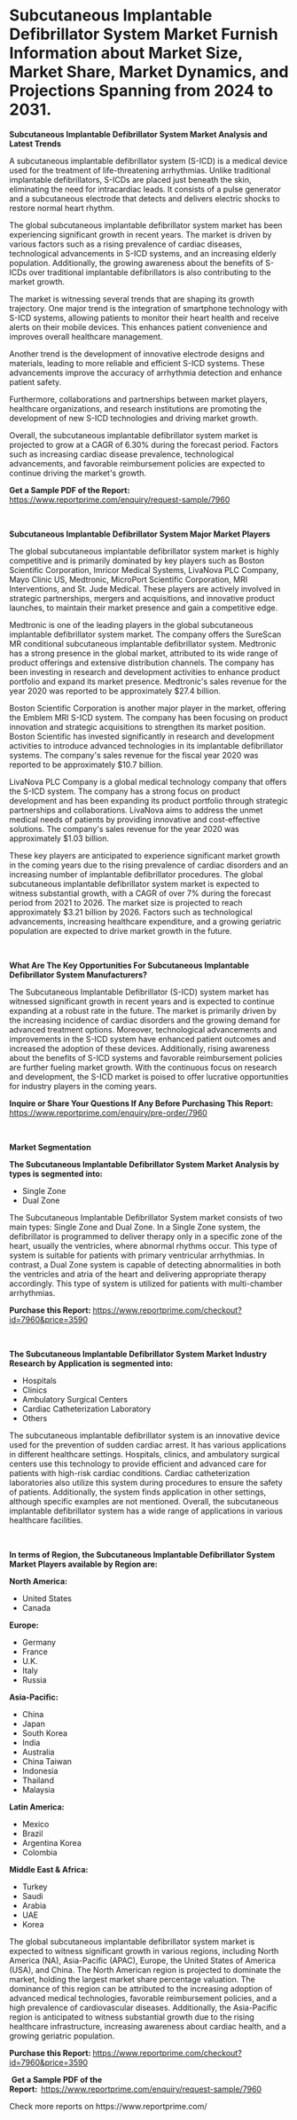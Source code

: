 <p><h1>Subcutaneous Implantable Defibrillator System Market Furnish Information about Market Size, Market Share, Market Dynamics, and Projections Spanning from 2024 to 2031.</h1></p><p><strong>Subcutaneous Implantable Defibrillator System Market Analysis and Latest Trends</strong></p>
<p><p>A subcutaneous implantable defibrillator system (S-ICD) is a medical device used for the treatment of life-threatening arrhythmias. Unlike traditional implantable defibrillators, S-ICDs are placed just beneath the skin, eliminating the need for intracardiac leads. It consists of a pulse generator and a subcutaneous electrode that detects and delivers electric shocks to restore normal heart rhythm.</p><p>The global subcutaneous implantable defibrillator system market has been experiencing significant growth in recent years. The market is driven by various factors such as a rising prevalence of cardiac diseases, technological advancements in S-ICD systems, and an increasing elderly population. Additionally, the growing awareness about the benefits of S-ICDs over traditional implantable defibrillators is also contributing to the market growth.</p><p>The market is witnessing several trends that are shaping its growth trajectory. One major trend is the integration of smartphone technology with S-ICD systems, allowing patients to monitor their heart health and receive alerts on their mobile devices. This enhances patient convenience and improves overall healthcare management.</p><p>Another trend is the development of innovative electrode designs and materials, leading to more reliable and efficient S-ICD systems. These advancements improve the accuracy of arrhythmia detection and enhance patient safety.</p><p>Furthermore, collaborations and partnerships between market players, healthcare organizations, and research institutions are promoting the development of new S-ICD technologies and driving market growth.</p><p>Overall, the subcutaneous implantable defibrillator system market is projected to grow at a CAGR of 6.30% during the forecast period. Factors such as increasing cardiac disease prevalence, technological advancements, and favorable reimbursement policies are expected to continue driving the market's growth.</p></p>
<p><strong>Get a Sample PDF of the Report:&nbsp;</strong> <a href="https://www.reportprime.com/enquiry/request-sample/7960">https://www.reportprime.com/enquiry/request-sample/7960</a></p>
<p>&nbsp;</p>
<p><strong>Subcutaneous Implantable Defibrillator System Major Market Players</strong></p>
<p><p>The global subcutaneous implantable defibrillator system market is highly competitive and is primarily dominated by key players such as Boston Scientific Corporation, Imricor Medical Systems, LivaNova PLC Company, Mayo Clinic US, Medtronic, MicroPort Scientific Corporation, MRI Interventions, and St. Jude Medical. These players are actively involved in strategic partnerships, mergers and acquisitions, and innovative product launches, to maintain their market presence and gain a competitive edge.</p><p>Medtronic is one of the leading players in the global subcutaneous implantable defibrillator system market. The company offers the SureScan MR conditional subcutaneous implantable defibrillator system. Medtronic has a strong presence in the global market, attributed to its wide range of product offerings and extensive distribution channels. The company has been investing in research and development activities to enhance product portfolio and expand its market presence. Medtronic's sales revenue for the year 2020 was reported to be approximately $27.4 billion.</p><p>Boston Scientific Corporation is another major player in the market, offering the Emblem MRI S-ICD system. The company has been focusing on product innovation and strategic acquisitions to strengthen its market position. Boston Scientific has invested significantly in research and development activities to introduce advanced technologies in its implantable defibrillator systems. The company's sales revenue for the fiscal year 2020 was reported to be approximately $10.7 billion.</p><p>LivaNova PLC Company is a global medical technology company that offers the S-ICD system. The company has a strong focus on product development and has been expanding its product portfolio through strategic partnerships and collaborations. LivaNova aims to address the unmet medical needs of patients by providing innovative and cost-effective solutions. The company's sales revenue for the year 2020 was approximately $1.03 billion.</p><p>These key players are anticipated to experience significant market growth in the coming years due to the rising prevalence of cardiac disorders and an increasing number of implantable defibrillator procedures. The global subcutaneous implantable defibrillator system market is expected to witness substantial growth, with a CAGR of over 7% during the forecast period from 2021 to 2026. The market size is projected to reach approximately $3.21 billion by 2026. Factors such as technological advancements, increasing healthcare expenditure, and a growing geriatric population are expected to drive market growth in the future.</p></p>
<p>&nbsp;</p>
<p><strong>What Are The Key Opportunities For Subcutaneous Implantable Defibrillator System Manufacturers?</strong></p>
<p><p>The Subcutaneous Implantable Defibrillator (S-ICD) system market has witnessed significant growth in recent years and is expected to continue expanding at a robust rate in the future. The market is primarily driven by the increasing incidence of cardiac disorders and the growing demand for advanced treatment options. Moreover, technological advancements and improvements in the S-ICD system have enhanced patient outcomes and increased the adoption of these devices. Additionally, rising awareness about the benefits of S-ICD systems and favorable reimbursement policies are further fueling market growth. With the continuous focus on research and development, the S-ICD market is poised to offer lucrative opportunities for industry players in the coming years.</p></p>
<p><strong>Inquire or Share Your Questions If Any Before Purchasing This Report:</strong> <a href="https://www.reportprime.com/enquiry/pre-order/7960">https://www.reportprime.com/enquiry/pre-order/7960</a></p>
<p>&nbsp;</p>
<p><strong>Market Segmentation</strong></p>
<p><strong>The Subcutaneous Implantable Defibrillator System Market Analysis by types is segmented into:</strong></p>
<p><ul><li>Single Zone</li><li>Dual Zone</li></ul></p>
<p><p>The Subcutaneous Implantable Defibrillator System market consists of two main types: Single Zone and Dual Zone. In a Single Zone system, the defibrillator is programmed to deliver therapy only in a specific zone of the heart, usually the ventricles, where abnormal rhythms occur. This type of system is suitable for patients with primary ventricular arrhythmias. In contrast, a Dual Zone system is capable of detecting abnormalities in both the ventricles and atria of the heart and delivering appropriate therapy accordingly. This type of system is utilized for patients with multi-chamber arrhythmias.</p></p>
<p><strong>Purchase this Report:&nbsp;</strong><a href="https://www.reportprime.com/checkout?id=7960&price=3590">https://www.reportprime.com/checkout?id=7960&price=3590</a></p>
<p>&nbsp;</p>
<p><strong>The Subcutaneous Implantable Defibrillator System Market Industry Research by Application is segmented into:</strong></p>
<p><ul><li>Hospitals</li><li>Clinics</li><li>Ambulatory Surgical Centers</li><li>Cardiac Catheterization Laboratory</li><li>Others</li></ul></p>
<p><p>The subcutaneous implantable defibrillator system is an innovative device used for the prevention of sudden cardiac arrest. It has various applications in different healthcare settings. Hospitals, clinics, and ambulatory surgical centers use this technology to provide efficient and advanced care for patients with high-risk cardiac conditions. Cardiac catheterization laboratories also utilize this system during procedures to ensure the safety of patients. Additionally, the system finds application in other settings, although specific examples are not mentioned. Overall, the subcutaneous implantable defibrillator system has a wide range of applications in various healthcare facilities.</p></p>
<p>&nbsp;</p>
<p><strong>In terms of Region, the Subcutaneous Implantable Defibrillator System Market Players available by Region are:</strong></p>
<p>
    <p> <strong> North America: </strong>
        <ul>
            <li>United States</li>
            <li>Canada</li>
        </ul>
        </p> 
    <p> <strong> Europe: </strong>
        <ul>
            <li>Germany</li>
            <li>France</li>
            <li>U.K.</li>
            <li>Italy</li>
            <li>Russia</li>
        </ul>
        </p> 
    <p> <strong> Asia-Pacific: </strong>
        <ul>
            <li>China</li>
            <li>Japan</li>
            <li>South Korea</li>
            <li>India</li>
            <li>Australia</li>
            <li>China Taiwan</li>
            <li>Indonesia</li>
            <li>Thailand</li>
            <li>Malaysia</li>
        </ul>
        </p> 
    <p> <strong> Latin America: </strong>
        <ul>
            <li>Mexico</li>
            <li>Brazil</li>
            <li>Argentina Korea</li>
            <li>Colombia</li>
        </ul>
        </p> 
    <p> <strong> Middle East & Africa: </strong>
        <ul>
            <li>Turkey</li>
            <li>Saudi</li>
            <li>Arabia</li>
            <li>UAE</li>
            <li>Korea</li>
        </ul>
    </p>
    </p>
<p><p>The global subcutaneous implantable defibrillator system market is expected to witness significant growth in various regions, including North America (NA), Asia-Pacific (APAC), Europe, the United States of America (USA), and China. The North American region is projected to dominate the market, holding the largest market share percentage valuation. The dominance of this region can be attributed to the increasing adoption of advanced medical technologies, favorable reimbursement policies, and a high prevalence of cardiovascular diseases. Additionally, the Asia-Pacific region is anticipated to witness substantial growth due to the rising healthcare infrastructure, increasing awareness about cardiac health, and a growing geriatric population.</p></p>
<p><strong>Purchase this Report: </strong><a href="https://www.reportprime.com/checkout?id=7960&price=3590">https://www.reportprime.com/checkout?id=7960&price=3590</a></p>
<p>&nbsp;<strong>Get a Sample PDF of the Report:&nbsp;&nbsp;</strong><a href="https://www.reportprime.com/enquiry/request-sample/7960">https://www.reportprime.com/enquiry/request-sample/7960</a></p>
<p><strong></strong></p>
<p>Check more reports on https://www.reportprime.com/</p>